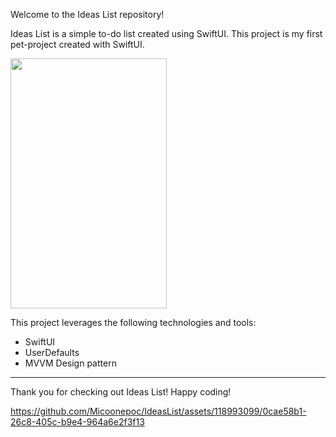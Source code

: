 
Welcome to the Ideas List repository! 

Ideas List is a simple to-do list created using SwiftUI. This project is my first pet-project created with SwiftUI.



<img src="https://github.com/Micoonepoc/IdeasList/assets/118993099/da933934-24cc-468b-98fa-56cc21d0f2ed" width="250" height="400"/>

This project leverages the following technologies and tools:

- SwiftUI
- UserDefaults
- MVVM Design pattern
  
---

Thank you for checking out Ideas List! Happy coding!

https://github.com/Micoonepoc/IdeasList/assets/118993099/0cae58b1-26c8-405c-b9e4-964a6e2f3f13


